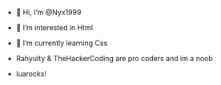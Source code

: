 - 👋 Hi, I’m @Nyx1999
- 👀 I’m interested in Html
- 🌱 I’m currently learning Css

- Rahyulty & TheHackerCoding are pro coders and im a noob
- luarocks!
